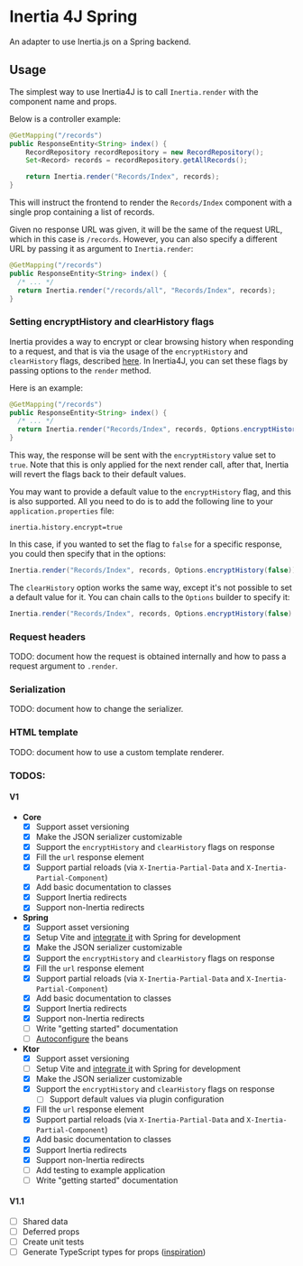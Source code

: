 # Inertia 4J Spring

An adapter to use Inertia.js on a Spring backend.

## Usage

The simplest way to use Inertia4J is to call `Inertia.render` with the component name and props.

Below is a controller example:

```java
@GetMapping("/records")
public ResponseEntity<String> index() {
    RecordRepository recordRepository = new RecordRepository();
    Set<Record> records = recordRepository.getAllRecords();

    return Inertia.render("Records/Index", records);
}
```

This will instruct the frontend to render the `Records/Index` component with a single prop containing a list of records.

Given no response URL was given, it will be the same of the request URL, which in this case is `/records`. However, you
can also specify a different URL by passing it as argument to `Inertia.render`:

```java
@GetMapping("/records")
public ResponseEntity<String> index() {
  /* ... */
  return Inertia.render("/records/all", "Records/Index", records);
}
```

### Setting encryptHistory and clearHistory flags

Inertia provides a way to encrypt or clear browsing history when responding to a request, and that is via the usage of 
the `encryptHistory` and `clearHistory` flags, described [here](https://inertiajs.com/history-encryption). In Inertia4J,
you can set these flags by passing options to the `render` method.

Here is an example:

```java
@GetMapping("/records")
public ResponseEntity<String> index() {
  /* ... */
  return Inertia.render("Records/Index", records, Options.encryptHistory());
}
```

This way, the response will be sent with the `encryptHistory` value set to `true`. Note that this is only applied for
the next render call, after that, Inertia will revert the flags back to their default values.

You may want to provide a default value to the `encryptHistory` flag, and this is also supported. All you need to do is
to add the following line to your `application.properties` file:

```text
inertia.history.encrypt=true
```

In this case, if you wanted to set the flag to `false` for a specific response, you could then specify that in the options:

```java
Inertia.render("Records/Index", records, Options.encryptHistory(false));
```

The `clearHistory` option works the same way, except it's not possible to set a default value for it. You can chain
calls to the `Options` builder to specify it:

```java
Inertia.render("Records/Index", records, Options.encryptHistory(false).clearHistory());
```

### Request headers

TODO: document how the request is obtained internally and how to pass a request argument to `.render`.

### Serialization

TODO: document how to change the serializer.

### HTML template

TODO: document how to use a custom template renderer.

### TODOS:

#### V1

- **Core**
    - [x] Support asset versioning
    - [x] Make the JSON serializer customizable
    - [x] Support the `encryptHistory` and `clearHistory` flags on response
    - [x] Fill the `url` response element
    - [x] Support partial reloads (via `X-Inertia-Partial-Data` and `X-Inertia-Partial-Component`)
    - [x] Add basic documentation to classes
    - [x] Support Inertia redirects
    - [x] Support non-Inertia redirects
- **Spring**
    - [x] Support asset versioning
    - [x] Setup Vite and [integrate it](https://v3.vitejs.dev/guide/backend-integration.html) with Spring for development
    - [x] Make the JSON serializer customizable
    - [x] Support the `encryptHistory` and `clearHistory` flags on response
    - [x] Fill the `url` response element
    - [x] Support partial reloads (via `X-Inertia-Partial-Data` and `X-Inertia-Partial-Component`)
    - [x] Add basic documentation to classes
    - [x] Support Inertia redirects
    - [x] Support non-Inertia redirects
    - [ ] Write "getting started" documentation
    - [ ] [Autoconfigure](https://www.baeldung.com/spring-boot-custom-auto-configuration) the beans
- **Ktor**
    - [x] Support asset versioning
    - [ ] Setup Vite and [integrate it](https://v3.vitejs.dev/guide/backend-integration.html) with Spring for development
    - [x] Make the JSON serializer customizable
    - [x] Support the `encryptHistory` and `clearHistory` flags on response
        - [ ] Support default values via plugin configuration
    - [x] Fill the `url` response element
    - [x] Support partial reloads (via `X-Inertia-Partial-Data` and `X-Inertia-Partial-Component`)
    - [x] Add basic documentation to classes
    - [x] Support Inertia redirects
    - [x] Support non-Inertia redirects
    - [ ] Add testing to example application
    - [ ] Write "getting started" documentation

#### V1.1

- [ ] Shared data
- [ ] Deferred props
- [ ] Create unit tests
- [ ] Generate TypeScript types for props ([inspiration](https://www.youtube.com/watch?v=LeYF1NE3jQ4))
